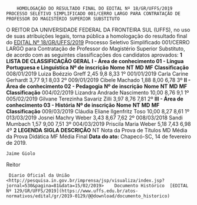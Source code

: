         HOMOLOGAÇÃO DO RESULTADO FINAL DO EDITAL Nº 18/GR/UFFS/2019 PROCESSO SELETIVO SIMPLIFICADO 001/CERRO LARGO PARA CONTRATAÇÃO DE PROFESSOR DO MAGISTÉRIO SUPERIOR SUBSTITUTO  

 O REITOR DA UNIVERSIDADE FEDERAL DA FRONTEIRA SUL (UFFS), no uso de suas atribuições legais, torna pública a homologação do resultado final do [EDITAL Nº 18/GR/UFFS/2019](https://www.uffs.edu.br/atos-normativos/edital/gr/2019-0018) Processo Seletivo Simplificado 001/CERRO LARGO para Contratação de Professor do Magistério Superior Substituto, de acordo com as seguintes classificações dos candidatos aprovados:  **1 LISTA DE CLASSIFICAÇÃO GERAL** **I - Área de conhecimento 01 - Língua Portuguesa e Linguística**     **Nº de inscrição**   **Nome**   **NT**   **MD**   **MF**   **Classificação**     008/01/2019   Luiza Boézzio Greff   2,45   9,8   8,33   1º     001/01/2019   Carla Carine Gerhardt   3,77   9,1   8,03   2º     009/01/2019   Cibele Machado   1,88   8,00   6,78   3º     **II - Área de conhecimento 02 - Pedagogia**     **Nº de inscrição**   **Nome**   **NT**   **MD**   **MF**   **Classificação**     004/02/2019   Lizandra Andrade Nascimento   10,00   8,76   9,1   1º     005/02/2019   Gilvane Terezinha Savariz Zilli   3,97   8,76   7,81   2º     **III - Área de conhecimento 03 - História**     **Nº de inscrição**   **Nome**   **NT**   **MD**   **MF**   **Classificação**     009/03/2019   Cláudia Eliane Ilgenfritz Toso   10,00   8,27   8,61   1º     013/03/2019   Josnei Machry Weber   3,43   8,67   7,62   2º     008/03/2018   Sandi Mumbach   1,57   9,00   7,51   3º     004/03/2019   Priscila Maria Weber   5,18   7,43   6,98   4º      **2 LEGENDA**     **SIGLA**   **DESCRIÇÃO**     NT   Nota da Prova de Títulos     MD   Média da Prova Didática     MF   Média Final          **Data do ato:** Chapecó-SC, 14 de fevereiro de 2019.   
 

    Jaime Giolo   
 Reitor 

     Diario Oficial da União <http://pesquisa.in.gov.br/imprensa/jsp/visualiza/index.jsp?jornal=530&pagina=81&data=15/02/2019>    Documento Histórico  [EDITAL Nº 129/GR/UFFS/2019](https://www.uffs.edu.br/atos-normativos/edital/gr/2019-0129/@@download/documento_historico)     
      
